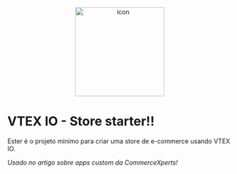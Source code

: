 <p align="center"><img width="200px" src="https://upload.wikimedia.org/wikipedia/commons/thumb/a/a9/VTEX_Logo.svg/1024px-VTEX_Logo.svg.png" alt="icon"></p>

# VTEX IO - Store starter!!

Ester é o projeto minimo para criar uma store de e-commerce usando VTEX IO.

_Usado no artigo sobre apps custom da CommerceXperts!_
